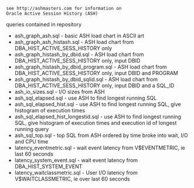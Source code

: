 
    see http://ashmasters.com for information on
    Oracle Active Session History (ASH)

queries contained in repository


* ash_graph_ash.sql - basic ASH load chart in ASCII art
* ash_graph_ash_histash.sql - ASH load chart from DBA_HIST_ACTIVE_SESS_HISTORY only
* ash_graph_histash_by_dbid.sql - ASH load chart from DBA_HIST_ACTIVE_SESS_HISTORY only, input DBID
* ash_graph_histash_by_dbid_program.sql - ASH load chart from DBA_HIST_ACTIVE_SESS_HISTORY only, input DBID and PROGRAM
* ash_graph_histash_by_dbid_sqlid.sql - ASH load chart from DBA_HIST_ACTIVE_SESS_HISTORY only, input DBID and a SQL_ID
* ash_io_sizes.sql - I/O sizes from ASH
* ash_sql_elapsed.sql - use ASH to find longest running SQL
* ash_sql_elapsed_hist.sql - use ASH to find longest running SQL, give histogram of execution times
* ash_sql_elapsed_hist_longestid.sql - use ASH to find longest running SQL, give histogram of execution times and execution id of longest running query
* ash_sql_top.sql - top SQL from ASH ordered by time broke into wait, I/O and CPU time
* latency_eventmetric.sql - wait event latency from V$EVENTMETRIC, ie last 60 seconds
* latency_system_event.sql - wait event latency from DBA_HIST_SYSTEM_EVENT 
* latency_waitclassmetric.sql - User I/O  latency from V$WAITCLASSMETRIC, ie  over last 60 seconds


